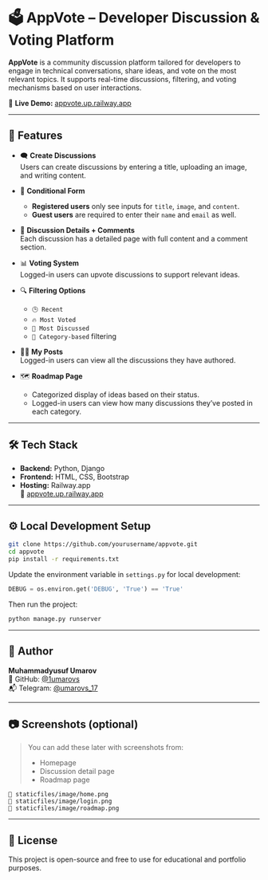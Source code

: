# 🗳️ AppVote – Developer Discussion & Voting Platform

**AppVote** is a community discussion platform tailored for developers to engage in technical conversations, share ideas, and vote on the most relevant topics. It supports real-time discussions, filtering, and voting mechanisms based on user interactions.

🔗 **Live Demo:** [appvote.up.railway.app](https://appvote.up.railway.app)

---

## 🚀 Features

- 🗨️ **Create Discussions**  
  Users can create discussions by entering a title, uploading an image, and writing content.

- 👥 **Conditional Form**  
  - **Registered users** only see inputs for `title`, `image`, and `content`.
  - **Guest users** are required to enter their `name` and `email` as well.

- 💬 **Discussion Details + Comments**  
  Each discussion has a detailed page with full content and a comment section.

- 📊 **Voting System**  
  Logged-in users can upvote discussions to support relevant ideas.

- 🔍 **Filtering Options**
  - `🕒 Recent`
  - `🔥 Most Voted`
  - `💬 Most Discussed`
  - `📁 Category-based` filtering

- 🧑‍💼 **My Posts**  
  Logged-in users can view all the discussions they have authored.

- 🗺️ **Roadmap Page**
  - Categorized display of ideas based on their status.
  - Logged-in users can view how many discussions they’ve posted in each category.

---

## 🛠 Tech Stack

- **Backend:** Python, Django
- **Frontend:** HTML, CSS, Bootstrap
- **Hosting:** Railway.app  
  🔗 [appvote.up.railway.app](https://appvote.up.railway.app)

---

## ⚙️ Local Development Setup

```bash
git clone https://github.com/yourusername/appvote.git
cd appvote
pip install -r requirements.txt
```

Update the environment variable in `settings.py` for local development:

```python
DEBUG = os.environ.get('DEBUG', 'True') == 'True'
```

Then run the project:

```bash
python manage.py runserver
```

---

## 🙋 Author

**Muhammadyusuf Umarov**  
🔗 GitHub: [@1umarovs](https://github.com/1umarovs)  
📬 Telegram: [@umarovs_17](https://t.me/umarovs_17)

---

## 📷 Screenshots (optional)

> You can add these later with screenshots from:
> - Homepage
> - Discussion detail page
> - Roadmap page

```
📸 staticfiles/image/home.png  
📸 staticfiles/image/login.png  
📸 staticfiles/image/roadmap.png
```

---

## 📌 License

This project is open-source and free to use for educational and portfolio purposes.
